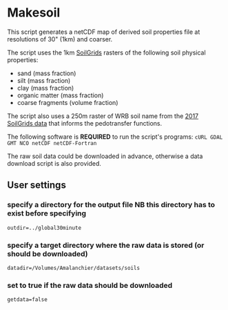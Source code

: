 # Makesoil
This script generates a netCDF map of derived soil properties file at resolutions of 30" (1km) and coarser.

The script uses the 1km [SoilGrids](https://www.isric.org/explore/soilgrids) rasters of the following soil physical properties:
* sand (mass fraction)
* silt (mass fraction)
* clay (mass fraction)
* organic matter (mass fraction)
* coarse fragments (volume fraction)
 
The script also uses a 250m raster of WRB soil name from the [2017 SoilGrids data](https://www.isric.org/explore/soilgrids/faq-soilgrids-2017) that informs the pedotransfer functions.
 
The following software is **REQUIRED** to run the script's programs: 
`cURL GDAL GMT NCO netCDF netCDF-Fortran`
 
The raw soil data could be downloaded in advance, otherwise a data download script is also provided.

## User settings

### specify a directory for the output file NB this directory has to exist before specifying

`outdir=../global30minute`

### specify a target directory where the raw data is stored (or should be downloaded)

`datadir=/Volumes/Amalanchier/datasets/soils`

### set to true if the raw data should be downloaded

`getdata=false`
